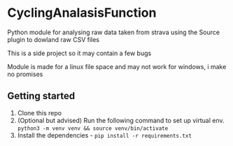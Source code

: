 # CyclingAnalasisFunction
Python module for analysing raw data taken from strava using the Source plugin to dowland raw CSV files

This is a side project so it may contain a few bugs

Module is made for a linux file space and may not work for windows, i make no promises

## Getting started

1. Clone this repo
2. (Optional but advised) Run the following command to set up virtual env. `python3 -m venv venv && source venv/bin/activate`
3. Install the dependencies - `pip install -r requirements.txt`
